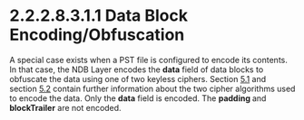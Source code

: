 <html dir="LTR" xmlns:mshelp="http://msdn.microsoft.com/mshelp" xmlns:ddue="http://ddue.schemas.microsoft.com/authoring/2003/5" xmlns:xlink="http://www.w3.org/1999/xlink" xmlns:tool="http://www.microsoft.com/tooltip">
    <head>
        <meta http-equiv="Content-Type" content="text/html; CHARSET=utf-8"></meta>
        <meta name="save" content="history"></meta>
        <title>2.2.2.8.3.1.1 Data Block Encoding/Obfuscation</title>
        <xml>
            <mshelp:toctitle title="2.2.2.8.3.1.1 Data Block Encoding/Obfuscation"></mshelp:toctitle>
            <mshelp:rltitle title="[MS-PST]: Data Block Encoding/Obfuscation"></mshelp:rltitle>
            <mshelp:keyword index="A" term="27ffd5b2-bfac-466b-bc3f-96534c895758"></mshelp:keyword>
            <mshelp:attr name="DCSext.ContentType" value="open specification"></mshelp:attr>
            <mshelp:attr name="AssetID" value="27ffd5b2-bfac-466b-bc3f-96534c895758"></mshelp:attr>
            <mshelp:attr name="TopicType" value="kbRef"></mshelp:attr>
            <mshelp:attr name="DCSext.Title" value="[MS-PST]: Data Block Encoding/Obfuscation" />
        </xml>
    </head>
    <body>
        <div id="header">
            <h1 class="heading">2.2.2.8.3.1.1 Data Block Encoding/Obfuscation</h1>
        </div>
        <div id="mainSection">
            <div id="mainBody">
                <div id="allHistory" class="saveHistory"></div>
                <div id="sectionSection0" class="section" name="collapseableSection">
                    

<p>A special case exists when a PST file is configured to
encode its contents. In that case, the NDB Layer encodes the <b>data</b> field
of data blocks to obfuscate the data using one of two keyless ciphers. Section <a href="5faf4800-645d-49d1-9457-2ac40eb467bd.md">5.1</a> and section <a href="9979fc01-0a3e-496f-900f-a6a867951f23.md">5.2</a> contain further
information about the two cipher algorithms used to encode the data. Only the <b>data</b>
field is encoded. The <b>padding </b>and <b>blockTrailer</b> are not encoded.</p>
                </div>
            </div>
        </div>
    </body>
</html>